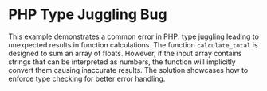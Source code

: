 # PHP Type Juggling Bug
This example demonstrates a common error in PHP: type juggling leading to unexpected results in function calculations. The function `calculate_total` is designed to sum an array of floats. However, if the input array contains strings that can be interpreted as numbers, the function will implicitly convert them causing inaccurate results.  The solution showcases how to enforce type checking for better error handling.